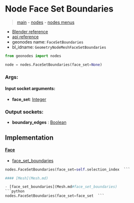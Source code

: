 # Node Face Set Boundaries

> [main](../structure.md) - [nodes](nodes.md) - [nodes menus](nodes_menus.md)

- [Blender reference](https://docs.blender.org/manual/en/latest/modeling/geometry_nodes/mesh/face_set_boundaries.html)
- [api reference](https://docs.blender.org/api/current/bpy.types.GeometryNodeMeshFaceSetBoundaries.html)
- geonodes name: `FaceSetBoundaries`
- bl_idname: `GeometryNodeMeshFaceSetBoundaries`

```python
from geonodes import nodes

node = nodes.FaceSetBoundaries(face_set=None)
```

### Args:

#### Input socket arguments:

- **face_set**: [Integer](Integer.md)

### Output sockets:

- **boundary_edges** : [Boolean](Boolean.md)

## Implementation

#### [Face](Face.md)

 - [face_set_boundaries](Face.md#face_set_boundaries)
  ```python
  nodes.FaceSetBoundaries(face_set=self.selection_index  ```

#### [Mesh](Mesh.md)

 - [face_set_boundaries](Mesh.md#face_set_boundaries)
  ```python
  nodes.FaceSetBoundaries(face_set=face_set  ```

